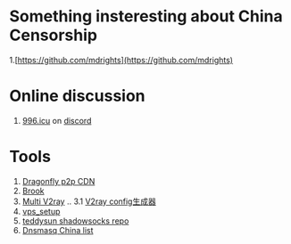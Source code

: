 # Something insteresting about China Censorship

1.[https://github.com/mdrights](https://github.com/mdrights)

# Online discussion

1. [996.icu](https://github.com/996icu/996.ICU) on [discord](https://github.com/996icu/996.ICU/issues/9677)


# Tools

1. [Dragonfly p2p CDN](https://github.com/dragonflyoss/Dragonfly)
2. [Brook](https://github.com/txthinking/brook)
3. [Multi V2ray](https://github.com/Jrohy/multi-v2ray)
.. 3.1 [V2ray config生成器](https://intmainreturn0.com/v2ray-config-gen)
4. [vps_setup](https://github.com/hongwenjun/vps_setup)
5. [teddysun shadowsocks repo](https://github.com/teddysun/shadowsocks_install)
6. [Dnsmasq China list](https://github.com/felixonmars/dnsmasq-china-list)
